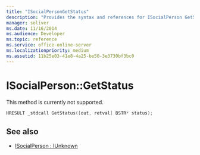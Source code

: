 ```yaml
---
title: "ISocialPersonGetStatus"
description: "Provides the syntax and references for ISocialPerson GetStatus, but the method is currently not supported."
manager: soliver
ms.date: 11/16/2014
ms.audience: Developer
ms.topic: reference
ms.service: office-online-server
ms.localizationpriority: medium
ms.assetid: 11b25e03-41e8-4a25-be50-3e3730bf3bc0
---
```


# ISocialPerson::GetStatus

This method is currently not supported. 
  
```cpp
HRESULT _stdcall GetStatus([out, retval] BSTR* status);
```

## See also

- [ISocialPerson : IUnknown](isocialpersoniunknown.md)

